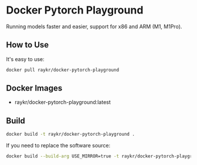 # Docker Pytorch Playground

Running models faster and easier, support for x86 and ARM (M1, M1Pro).

## How to Use

It's easy to use:

```bash
docker pull raykr/docker-pytorch-playground
```

## Docker Images

- raykr/docker-pytorch-playground:latest

## Build

```bash
docker build -t raykr/docker-pytorch-playground .
```

If you need to replace the software source:

```bash
docker build --build-arg USE_MIRROR=true -t raykr/docker-pytorch-playground .
```

